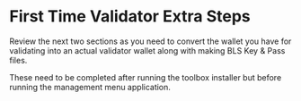 # First Time Validator Extra Steps

Review the next two sections as you need to convert the wallet you have for validating into an actual validator wallet along with making BLS Key & Pass files.

These need to be completed after running the toolbox installer but before running the management menu application.